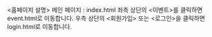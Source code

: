 <홈페이지 설명>
메인 페이지 : index.html
좌측 상단의 <이벤트>를 클릭하면 event.html로 이동합니다.
우측 상단의 <회원가입> 또는 <로그인>을 클릭하면 login.html로 이동합니다.
